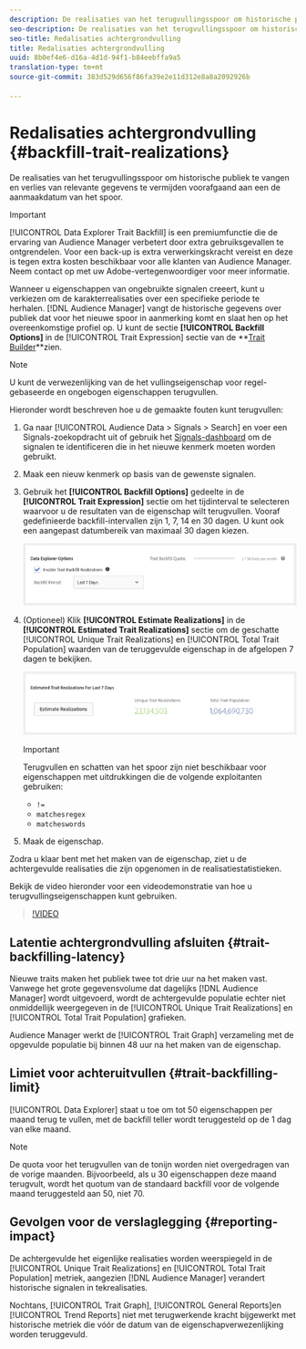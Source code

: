 ```yaml
---
description: De realisaties van het terugvullingsspoor om historische publiek te vangen en verlies van relevante gegevens te vermijden voorafgaand aan een de aanmaakdatum van het spoor.
seo-description: De realisaties van het terugvullingsspoor om historische publiek te vangen en verlies van relevante gegevens te vermijden voorafgaand aan een de aanmaakdatum van het spoor.
seo-title: Redalisaties achtergrondvulling
title: Redalisaties achtergrondvulling
uuid: 8b0ef4e6-d16a-4d1d-94f1-b84eebffa9a5
translation-type: tm+mt
source-git-commit: 383d529d656f86fa39e2e11d312e8a8a2092926b

---
```



# Redalisaties achtergrondvulling {#backfill-trait-realizations}

De realisaties van het terugvullingsspoor om historische publiek te vangen en verlies van relevante gegevens te vermijden voorafgaand aan een de aanmaakdatum van het spoor.

>[!IMPORTANT]
>
> [!UICONTROL Data Explorer Trait Backfill] is een premiumfunctie die de ervaring van Audience Manager verbetert door extra gebruiksgevallen te ontgrendelen. Voor een back-up is extra verwerkingskracht vereist en deze is tegen extra kosten beschikbaar voor alle klanten van Audience Manager. Neem contact op met uw Adobe-vertegenwoordiger voor meer informatie.

Wanneer u eigenschappen van ongebruikte signalen creeert, kunt u verkiezen om de karakterrealisaties over een specifieke periode te herhalen. [!DNL Audience Manager] vangt de historische gegevens over publiek dat voor het nieuwe spoor in aanmerking komt en slaat hen op het overeenkomstige profiel op. U kunt de sectie **[!UICONTROL Backfill Options]** in de [!UICONTROL Trait Expression] sectie van de **[Trait Builder](../../features/traits/about-trait-builder.md)**zien.

>[!NOTE]
>
>U kunt de verwezenlijking van de het vullingseigenschap voor regel-gebaseerde en ongebogen eigenschappen terugvullen.

Hieronder wordt beschreven hoe u de gemaakte fouten kunt terugvullen:

1. Ga naar [!UICONTROL Audience Data > Signals > Search] en voer een Signals-zoekopdracht uit of gebruik het [Signals-dashboard](../../features/data-explorer/data-explorer-signals-dashboard.md) om de signalen te identificeren die in het nieuwe kenmerk moeten worden gebruikt.
1. Maak een nieuw kenmerk op basis van de gewenste signalen.
1. Gebruik het **[!UICONTROL Backfill Options]** gedeelte in de **[!UICONTROL Trait Expression]** sectie om het tijdinterval te selecteren waarvoor u de resultaten van de eigenschap wilt terugvullen. Vooraf gedefinieerde backfill-intervallen zijn 1, 7, 14 en 30 dagen. U kunt ook een aangepast datumbereik van maximaal 30 dagen kiezen.

   ![trait-backfill](assets/signals-trait-backfill.png)

1. (Optioneel) Klik **[!UICONTROL Estimate Realizations]** in de **[!UICONTROL Estimated Trait Realizations]** sectie om de geschatte [!UICONTROL Unique Trait Realizations] en [!UICONTROL Total Trait Population] waarden van de teruggevulde eigenschap in de afgelopen 7 dagen te bekijken.

   ![ramen en waarheidsgetrouwheid](assets/estimate-trait-realizations.png)

   >[!IMPORTANT]
   >
   >Terugvullen en schatten van het spoor zijn niet beschikbaar voor eigenschappen met uitdrukkingen die de volgende exploitanten gebruiken:
   >    * `!=`
   >    * `matchesregex`
   >    * `matcheswords`

1. Maak de eigenschap.

Zodra u klaar bent met het maken van de eigenschap, ziet u de achtergevulde realisaties die zijn opgenomen in de realisatiestatistieken.

Bekijk de video hieronder voor een videodemonstratie van hoe u terugvullingseigenschappen kunt gebruiken.

>[!VIDEO](https://video.tv.adobe.com/v/25169/)

## Latentie achtergrondvulling afsluiten {#trait-backfilling-latency}

Nieuwe traits maken het publiek twee tot drie uur na het maken vast. Vanwege het grote gegevensvolume dat dagelijks [!DNL Audience Manager] wordt uitgevoerd, wordt de achtergevulde populatie echter niet onmiddellijk weergegeven in de [!UICONTROL Unique Trait Realizations] en [!UICONTROL Total Trait Population] grafieken.

Audience Manager werkt de [!UICONTROL Trait Graph] verzameling met de opgevulde populatie bij binnen 48 uur na het maken van de eigenschap.

## Limiet voor achteruitvullen {#trait-backfilling-limit}

[!UICONTROL Data Explorer] staat u toe om tot 50 eigenschappen per maand terug te vullen, met de backfill teller wordt teruggesteld op de 1 dag van elke maand.

>[!NOTE]
>
>De quota voor het terugvullen van de tonijn worden niet overgedragen van de vorige maanden. Bijvoorbeeld, als u 30 eigenschappen deze maand terugvult, wordt het quotum van de standaard backfill voor de volgende maand teruggesteld aan 50, niet 70.

## Gevolgen voor de verslaglegging {#reporting-impact}

De achtergevulde het eigenlijke realisaties worden weerspiegeld in de [!UICONTROL Unique Trait Realizations] en [!UICONTROL Total Trait Population] metriek, aangezien [!DNL Audience Manager] verandert historische signalen in tekrealisaties.

Nochtans, [!UICONTROL Trait Graph], [!UICONTROL General Reports]en [!UICONTROL Trend Reports] niet met terugwerkende kracht bijgewerkt met historische metriek die vóór de datum van de eigenschapverwezenlijking worden teruggevuld.